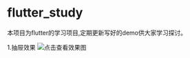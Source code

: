 # flutter_study

本项目为flutter的学习项目,定期更新写好的demo供大家学习探讨。

1.抽屉效果
 ![点击查看效果图](http://cunchu.youhuiniu.cn/chouti.gif)
